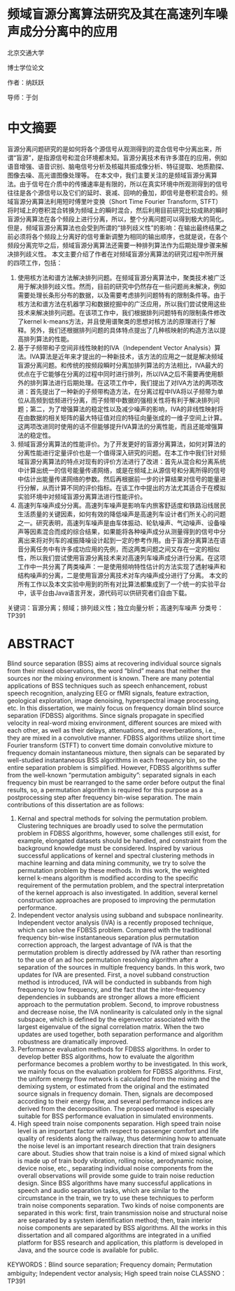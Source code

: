 # 频域盲源分离算法研究及其在高速列车噪声成分分离中的应用

北京交通大学

博士学位论文

作者：纳跃跃

导师：于剑

# 中文摘要

盲源分离问题研究的是如何将各个源信号从观测得到的混合信号中分离出来，所谓“盲源”，是指源信号和混合环境都未知。盲源分离技术有许多潜在的应用，例如语音增强、语音识别、脑电信号分析及核磁共振成像分析、特征提取、地质勘探、图像去噪、高光谱图像处理等。
在本文中，我们主要关注的是频域盲源分离算法。由于信号在介质中的传播速率是有限的，所以在真实环境中所观测得到的信号往往是各个源信号以及它们的延时、衰减、回响的叠加，即信号是卷积混合的。频域盲源分离算法利用短时傅里叶变换（Short Time Fourier Transform, STFT）将时域上的卷积混合转换为频域上的瞬时混合，然后利用目前研究比较成熟的瞬时盲源分离算法在各个频段上进行分离，所以，整个分离问题可以得到极大的简化。但是，频域盲源分离算法也会受到所谓的“排列歧义性”的影响：在输出最终结果之前必须将各个频段上分离好的信号重新调整为相同的输出顺序，也就是说，在各个频段分离完毕之后，频域盲源分离算法还需要一种排列算法作为后期处理步骤来解决排列歧义性。
本文主要介绍了作者在对频域盲源分离算法的研究过程中所开展的四项工作，包括：
1.	使用核方法和谱方法解决排列问题。在频域盲源分离算法中，聚类技术被广泛用于解决排列歧义性。然而，目前的研究中仍然存在一些问题尚未解决，例如需要处理长条形分布的数据，以及需要考虑排列问题特有的限制条件等。由于核方法和谱方法在机器学习和数据挖掘中的广泛应用，所以我们尝试使用这些技术来解决排列问题。在该项工作中，我们根据排列问题特有的限制条件修改了kernel k-means方法，并且使用谱聚类的思想对核方法的原理进行了解释。另外，我们还根据排列问题的具体特点提出了几种核映射的构造方法以提高排列算法的性能。
2.	基于子频带和子空间非线性映射的IVA（Independent Vector Analysis）算法。IVA算法是近年来才提出的一种新技术，该方法的应用之一就是解决频域盲源分离问题。和传统的按频段瞬时分离加排列算法的方法相比，IVA最大的优点在于它能够在分离的过程中同时进行排列，所以IVA之后不需要再使用额外的排列算法进行后期处理。在这项工作中，我们提出了对IVA方法的两项改进：首先提出了一种新的子频带构造方法，在分离过程中IVA将以子频带为单位从高频到低频进行分离，而子频带中数据的强相关性将有利于解决排列问题；第二，为了增强算法的稳定性以及减少噪声的影响，IVA的非线性映射将在由数据的相关矩阵的最大特征值对应的特征向量张成的一维子空间上计算。这两项改进同时使用的话不但能够提升IVA算法的分离性能，而且还能增强算法的稳定性。
3.	频域盲源分离算法的性能评价。为了开发更好的盲源分离算法，如何对算法的分离性能进行定量评价也是一个值得深入研究的问题。在本工作中我们针对频域盲源分离算法的特点对现有的评价方法进行了改进：首先从混合和分离系统中计算出统一的信号能量传递网络，或是在频域上从源信号和分离所得的信号中估计出能量传递网络的参数。然后再根据前一步的计算结果对信号的能量进行分解，从而计算不同的评价指标。在该工作中提出的方法尤其适合于在模拟实验环境中对频域盲源分离算法进行性能评价。
4.	高速列车噪声成分分离。高速列车噪声是影响车内旅客舒适度和铁路沿线居民生活质量的关键因素，如何有效的降低噪声是高速列车设计者们所关心的问题之一。研究表明，高速列车噪声是由车体振动、轮轨噪声、气动噪声、设备噪声等因素混合而成的综合结果，如果能将各种噪声成分从测量得到的信号中分离出来将对列车的减振降噪设计起到一定的参考作用。由于盲源分离算法在语音分离任务中有许多成功应用的先例，而这两类问题之间又存在一定的相似性，所以我们尝试使用盲源分离技术来对高速列车噪声成分进行分离。在这项工作中一共分离了两类噪声：一是使用频响特性估计的方法实现了透射噪声和结构噪声的分离，二是使用盲源分离技术对车内噪声成分进行了分离。
本文的所有工作以及本文实验中用到的所有对比算法都集成到了一个统一的实验平台中，该平台由Java语言开发，源代码可以供研究者们自由下载。

关键词：盲源分离；频域；排列歧义性；独立向量分析；高速列车噪声
分类号：TP391 

# ABSTRACT

Blind source separation (BSS) aims at recovering individual source signals from their mixed observations, the word “blind” means that neither the sources nor the mixing environment is known. There are many potential applications of BSS techniques such as speech enhancement, robust speech recognition, analyzing EEG or fMRI signals, feature extraction, geological exploration, image denoising, hyperspectral image processing, etc.
In this dissertation, we mainly focus on frequency domain blind source separation (FDBSS) algorithms. Since signals propagate in specified velocity in real-word mixing environment, different sources are mixed with each other, as well as their delays, attenuations, and reverberations, i.e., they are mixed in a convolutive manner. FDBSS algorithms utilize short time Fourier transform (STFT) to convert time domain convolutive mixture to frequency domain instantaneous mixture, then signals can be separated by well-studied instantaneous BSS algorithms in each frequency bin, so the entire separation problem is simplified. However, FDBSS algorithms suffer from the well-known “permutation ambiguity”: separated signals in each frequency bin must be rearranged to the same order before output the final results, so, a permutation algorithm is required for this purpose as a postprocessing step after frequency bin-wise separation.
The main contributions of this dissertation are as follows:
1.	Kernal and spectral methods for solving the permutation problem. Clustering techniques are broadly used to solve the permutation problem in FDBSS algorithms, however, some challenges still exist, for example, elongated datasets should be handled, and constraint from the background knowledge must be considered. Inspired by various successful applications of kernel and spectral clustering methods in machine learning and data mining community, we try to solve the permutation problem by these methods. In this work, the weighted kernel k-means algorithm is modified according to the specific requirement of the permutation problem, and the spectral interpretation of the kernel approach is also investigated. In addition, several kernel construction approaches are proposed to improving the permutation performance.
2.	Independent vector analysis using subband and subspace nonlinearity. Independent vector analysis (IVA) is a recently proposed technique, which can solve the FDBSS problem. Compared with the traditional frequency bin-wise instantaneous separation plus permutation correction approach, the largest advantage of IVA is that the permutation problem is directly addressed by IVA rather than resorting to the use of an ad hoc permutation resolving algorithm after a separation of the sources in multiple frequency bands. In this work, two updates for IVA are presented. First, a novel subband construction method is introduced, IVA will be conducted in subbands from high frequency to low frequency, and the fact that the inter-frequency dependencies in subbands are stronger allows a more efficient approach to the permutation problem. Second, to improve robustness and decrease noise, the IVA nonlinearity is calculated only in the signal subspace, which is defined by the eigenvector associated with the largest eigenvalue of the signal correlation matrix. When the two updates are used together, both separation performance and algorithm robustness are dramatically improved.
3.	Performance evaluation methods for FDBSS algorithms. In order to develop better BSS algorithms, how to evaluate the algorithm performance becomes a problem worthy to be investigated. In this work, we mainly focus on the evaluation problem for FDBSS algorithms. First, the uniform energy flow network is calculated from the mixing and the demixing system, or estimated from the original and the estimated source signals in frequency domain. Then, signals are decomposed according to their energy flow, and several performance indices are derived from the decomposition. The proposed method is especially suitable for BSS performance evaluation in simulated environments.
4.	High speed train noise components separation. High speed train noise level is an important factor with respect to passenger comfort and life quality of residents along the railway, thus determining how to attenuate the noise level is an important research direction that train designers care about. Studies show that train noise is a kind of mixed signal which is made up of train body vibration, rolling noise, aerodynamic noise, device noise, etc., separating individual noise components from the overall observations will provide some guide to train noise reduction design. Since BSS algorithms have many successful applications in speech and audio separation tasks, which are similar to the circumstance in the train, we try to use these techniques to perform train noise components separation. Two kinds of noise components are separated in this work: first, train transmission noise and structural noise are separated by a system identification method; then, train interior noise components are separated by BSS algorithms.
All the works in this dissertation and all compared algorithms are integrated in a unified platform for BSS research and application, this platform is developed in Java, and the source code is available for public.

KEYWORDS：Blind source separation; Frequency domain; Permutation ambiguity; Independent vector analysis; High speed train noise
CLASSNO：TP391
